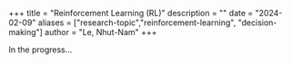 +++
title = "Reinforcement Learning (RL)"
description = ""
date = "2024-02-09"
aliases = ["research-topic","reinforcement-learning", "decision-making"]
author = "Le, Nhut-Nam"
+++

In the progress...
